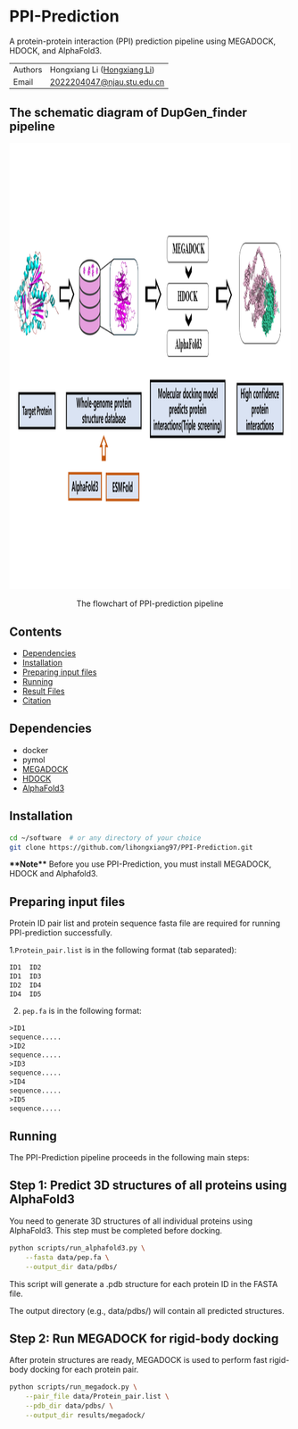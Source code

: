 # PPI-Prediction

A protein-protein interaction (PPI) prediction pipeline using MEGADOCK, HDOCK, and AlphaFold3.

| | |
| --- | --- |
| Authors | Hongxiang Li ([Hongxiang Li](https://github.com/lihongxiang97)) |
| Email   | <2022204047@njau.stu.edu.cn> |

## The schematic diagram of DupGen_finder pipeline
<p align="center">
<img src="https://github.com/lihongxiang97/PPI-Prediction/blob/main/data/flowchart.png"  height="800">
<p align="center">
  
<t align="center">
  The flowchart of PPI-prediction pipeline
</t>

## Contents
* [Dependencies](#dependencies)
* [Installation](#installation)
* [Preparing input files](#preparing-input-files)
* [Running](#running)
* [Result Files](#result-files)
* [Citation](#citation)

## Dependencies

- docker
- pymol
- [MEGADOCK](https://github.com/akiyamalab/MEGADOCK)
- [HDOCK](http://hdock.phys.hust.edu.cn/)
- [AlphaFold3](https://github.com/google-deepmind/alphafold3)

## Installation

```bash
cd ~/software  # or any directory of your choice
git clone https://github.com/lihongxiang97/PPI-Prediction.git
```

**\*\*Note\*\***
Before you use PPI-Prediction, you must install MEGADOCK, HDOCK and Alphafold3.

## Preparing input files

Protein ID pair list and protein sequence fasta file are required for running PPI-prediction successfully.

1.```Protein_pair.list``` is in the following format (tab separated):
```
ID1  ID2
ID1  ID3
ID2  ID4
ID4  ID5
```

2. ```pep.fa``` is in the following format:
```
>ID1
sequence.....
>ID2
sequence.....
>ID3
sequence.....
>ID4
sequence.....
>ID5
sequence.....
```

## Running
The PPI-Prediction pipeline proceeds in the following main steps:

## Step 1: Predict 3D structures of all proteins using AlphaFold3
You need to generate 3D structures of all individual proteins using AlphaFold3. This step must be completed before docking.

```bash
python scripts/run_alphafold3.py \
    --fasta data/pep.fa \
    --output_dir data/pdbs/
```
This script will generate a .pdb structure for each protein ID in the FASTA file.

The output directory (e.g., data/pdbs/) will contain all predicted structures.

## Step 2: Run MEGADOCK for rigid-body docking
After protein structures are ready, MEGADOCK is used to perform fast rigid-body docking for each protein pair.

```bash
python scripts/run_megadock.py \
    --pair_file data/Protein_pair.list \
    --pdb_dir data/pdbs/ \
    --output_dir results/megadock/
```
